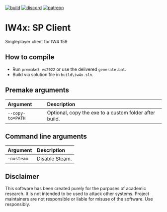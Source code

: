 [![build](https://github.com/XLabsProject/iw4x-sp/workflows/Build/badge.svg)](https://github.com/XLabsProject/iw4x-sp/actions)
[![discord](https://img.shields.io/endpoint?url=https://momo5502.com/iw4x/members-badge.php)](https://discord.gg/sKeVmR3)
[![patreon](https://img.shields.io/badge/patreon-support-blue.svg?logo=patreon)](https://www.patreon.com/xlabsproject)

# IW4x: SP Client
Singleplayer client for IW4 159

## How to compile

- Run `premake5 vs2022` or use the delivered `generate.bat`.
- Build via solution file in `build\iw4x.sln`.

## Premake arguments

| Argument                    | Description                                    |
|:----------------------------|:-----------------------------------------------|
| `--copy-to=PATH`            | Optional, copy the exe to a custom folder after build. |

## Command line arguments

| Argument                | Description                                    |
|:------------------------|:-----------------------------------------------|
| `-nosteam`              | Disable Steam.                                  |

## Disclaimer

This software has been created purely for the purposes of academic research. It is not intended to be used to attack other systems. Project maintainers are not responsible or liable for misuse of the software. Use responsibly.
